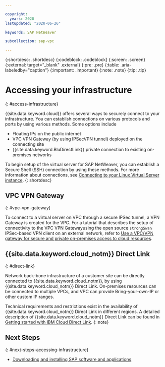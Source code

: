 ```yaml
---

copyright:
  years: 2020
lastupdated: "2020-06-26"

keywords: SAP NetWeaver

subcollection: sap-vpc

---
```


{:shortdesc: .shortdesc}
{:codeblock: .codeblock}
{:screen: .screen}
{:external: target="_blank" .external}
{:pre: .pre}
{:table: .aria-labeledby="caption"}
{:important: .important}
{:note: .note}
{:tip: .tip}

# Accessing your infrastructure
{: #access-infrastructure}

{{site.data.keyword.cloud}} offers several ways to securely connect to your infrastructure. You can establish connections on various protocols and ports by using various methods. Some options include
  * Floating IPs on the public internet
  * VPC VPN Gateway (by using IPSecVPN tunnel) deployed on the connecting site
  * {{site.data.keyword.BluDirectLink}} private connection to existing on-premises networks

To begin setup of the virtual server for SAP NetWeaver, you can establish a Secure Shell (SSH) connection by using these methods. For more information about connections, see [Connecting to your Linux Virtual Server instance](/docs/vpc?topic=vpc-vsi_is_connecting_linux).
{: shortdesc}

## VPC VPN Gateway
{: #vpc-vpn-gateway}

To connect to a virtual server on VPC through a secure IPSec tunnel, a VPN Gateway is created for the VPC. For a tutorial that describes the setup of connectivity to the VPC VPN Gatewayusing the open source `strongSwan` IPSec-based VPN client on an external network, refer to [Use a VPC/VPN gateway for secure and private on-premises access to cloud resources](/docs/solution-tutorials?topic=solution-tutorials-vpc-site2site-vpn).

## {{site.data.keyword.cloud_notm}} Direct Link
 {: #direct-link}

Network back-bone infrastructure of a customer site can be directly connected to {{site.data.keyword.cloud_notm}}, by using {{site.data.keyword.cloud_notm}} Direct Link. On-premises resources can be connected to multiple VPCs, and VPC can provide Bring-your-own-IP or other custom IP ranges.

Technical requirements and restrictions exist in the availability of {{site.data.keyword.cloud_notm}} Direct Link in different regions. A detailed description of {{site.data.keyword.cloud_notm}} Direct Link can be found in [Getting started with IBM Cloud Direct Link](/docs/dl/getting-started?topic=dl-get-started-with-ibm-cloud-dl).
{: note}

## Next Steps
{: #next-steps-accessing-infrastructure}

  * [Downloading and installing SAP software and applications](/docs/sap-vpc?topic=sap-vpc-install_sap)
